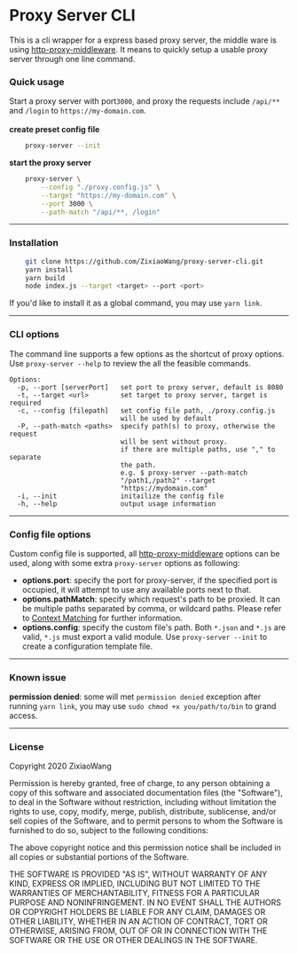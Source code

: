 # Proxy Server CLI
This is a cli wrapper for a express based proxy server, the middle ware is using [http-proxy-middleware](https://github.com/chimurai/http-proxy-middleware). It means to quickly setup a usable proxy server through one line command.

### Quick usage
Start a proxy server with port`3000`, and proxy the requests include `/api/**` and `/login` to `https://my-domain.com`.  
<br>
**create preset config file**
```bash
    proxy-server --init
```  
  
**start the proxy server**
```bash
    proxy-server \
        --config "./proxy.config.js" \
        --target "https://my-domain.com" \
        --port 3000 \
        --path-match "/api/**, /login"
```

----  
### Installation
```bash
    git clone https://github.com/ZixiaoWang/proxy-server-cli.git
    yarn install
    yarn build
    node index.js --target <target> --port <port>
```
If you'd like to install it as a global command, you may use `yarn link`. 


---
### CLI options
The command line supports a few options as the shortcut of proxy options.   
Use `proxy-server --help` to review the all the feasible commands.
```
Options:
  -p, --port [serverPort]   set port to proxy server, default is 8080
  -t, --target <url>        set target to proxy server, target is required
  -c, --config [filepath]   set config file path, ./proxy.config.js
                            will be used by default
  -P, --path-match <paths>  specify path(s) to proxy, otherwise the request
                            will be sent without proxy.
                            if there are multiple paths, use "," to separate
                            the path.
                            e.g. $ proxy-server --path-match
                            "/path1,/path2" --target
                            "https://mydomain.com"
  -i, --init                initailize the config file
  -h, --help                output usage information
```

---
### Config file options
Custom config file is supported, all [http-proxy-middleware](https://github.com/chimurai/http-proxy-middleware#http-proxy-middleware-options) options can be used, along with some extra `proxy-server` options as following:  
- **options.port**: specify the port for proxy-server, if the specified port is occupied, it will attempt to use any available ports next to that.
- **options.pathMatch**: specify which request's path to be proxied. It can be multiple paths separated by comma, or wildcard paths. Please refer to [Context Matching](https://github.com/chimurai/http-proxy-middleware#context-matching) for further information.
- **options.config**: specify the custom file's path. Both `*.json` and `*.js` are valid, `*.js` must export a valid module. Use `proxy-server --init` to create a configuration template file. 

---
### Known issue
**permission denied**: some will met `permission denied` exception after running `yarn link`, you may use `sudo chmod +x you/path/to/bin` to grand access. 

----
### License
Copyright 2020 ZixiaoWang

Permission is hereby granted, free of charge, to any person obtaining a copy of this software and associated documentation files (the "Software"), to deal in the Software without restriction, including without limitation the rights to use, copy, modify, merge, publish, distribute, sublicense, and/or sell copies of the Software, and to permit persons to whom the Software is furnished to do so, subject to the following conditions:

The above copyright notice and this permission notice shall be included in all copies or substantial portions of the Software.

THE SOFTWARE IS PROVIDED "AS IS", WITHOUT WARRANTY OF ANY KIND, EXPRESS OR IMPLIED, INCLUDING BUT NOT LIMITED TO THE WARRANTIES OF MERCHANTABILITY, FITNESS FOR A PARTICULAR PURPOSE AND NONINFRINGEMENT. IN NO EVENT SHALL THE AUTHORS OR COPYRIGHT HOLDERS BE LIABLE FOR ANY CLAIM, DAMAGES OR OTHER LIABILITY, WHETHER IN AN ACTION OF CONTRACT, TORT OR OTHERWISE, ARISING FROM, OUT OF OR IN CONNECTION WITH THE SOFTWARE OR THE USE OR OTHER DEALINGS IN THE SOFTWARE.